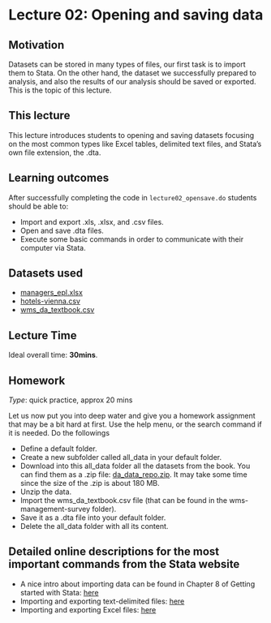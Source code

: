 # Lecture 02: Opening and saving data

## Motivation

Datasets can be stored in many types of files, our first task is to import them to Stata. On the other hand, the dataset we successfully prepared to analysis, and also the results of our analysis should be saved or exported. This is the topic of this lecture.

## This lecture

This lecture introduces students to opening and saving datasets focusing on the most common types like Excel tables, delimited text files, and Stata’s own file extension, the .dta.

## Learning outcomes
After successfully completing the code in `lecture02_opensave.do` students should be able to:

  - Import and export .xls, .xlsx, and .csv files.
  - Open and save .dta files.
  - Execute some basic commands in order to communicate with their computer via Stata.

## Datasets used

* [managers_epl.xlsx](https://osf.io/pu3vx)
* [hotels-vienna.csv](https://osf.io/y6jvb)
* [wms_da_textbook.csv](https://osf.io/uzpce)

## Lecture Time

Ideal overall time: **30mins**.

## Homework

*Type*: quick practice, approx 20 mins

Let us now put you into deep water and give you a homework assignment that may be a bit hard at first. Use the help menu, or the search command if it is needed. Do the followings
  - Define a default folder.
  - Create a new subfolder called all_data in your default folder.
  - Download into this all_data folder all the datasets from the book. You can find them as a .zip file: [da_data_repo.zip](https://osf.io/9gw4a). It may take some time since the size of the .zip is about 180 MB.
  - Unzip the data.
  - Import the wms_da_textbook.csv file (that can be found in the wms-management-survey folder).
  - Save it as a .dta file into your default folder.
  - Delete the all_data folder with all its content.

## Detailed online descriptions for the most important commands from the Stata website

  - A nice intro about importing data can be found in Chapter 8 of Getting started with Stata: [here](https://www.stata.com/features/documentation/) 
  - Importing and exporting text-delimited files: [here](https://www.stata.com/manuals/dimportdelimited.pdf)
  - Importing and exporting Excel files: [here](https://www.stata.com/manuals/dimportexcel.pdf)
